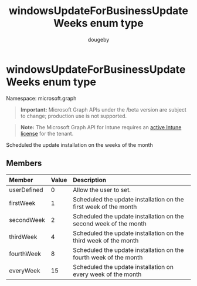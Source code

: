 ﻿---
title: "windowsUpdateForBusinessUpdateWeeks enum type"
description: "Scheduled the update installation on the weeks of the month"
author: "dougeby"
localization_priority: Normal
ms.prod: "intune"
doc_type: enumPageType
---

# windowsUpdateForBusinessUpdateWeeks enum type

Namespace: microsoft.graph

> **Important:** Microsoft Graph APIs under the /beta version are subject to change; production use is not supported.

> **Note:** The Microsoft Graph API for Intune requires an [active Intune license](https://go.microsoft.com/fwlink/?linkid=839381) for the tenant.

Scheduled the update installation on the weeks of the month

## Members

| Member      | Value | Description                                                       |
| :---------- | :---- | :---------------------------------------------------------------- |
| userDefined | 0     | Allow the user to set.                                            |
| firstWeek   | 1     | Scheduled the update installation on the first week of the month  |
| secondWeek  | 2     | Scheduled the update installation on the second week of the month |
| thirdWeek   | 4     | Scheduled the update installation on the third week of the month  |
| fourthWeek  | 8     | Scheduled the update installation on the fourth week of the month |
| everyWeek   | 15    | Scheduled the update installation on every week of the month      |
